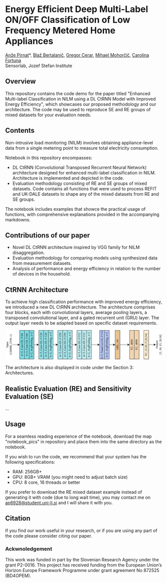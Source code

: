 # Energy Efficient Deep Multi-Label ON/OFF Classification of Low Frequency Metered Home Appliances
[Anže Pirnat](https://sensorlab.ijs.si/people/apirnat/)\*,
[Blaž Bertalanič](https://sensorlab.ijs.si/people/bbertalanic/)\,
[Gregor Cerar](https://sensorlab.ijs.si/people/gcerar/),
[Mihael Mohorčič](https://sensorlab.ijs.si/people/mmohorcic/),
[Carolina Fortuna](https://sensorlab.ijs.si/people/cfortuna/)<br>
Sensorlab, Jozef Stefan Institute

## Overview

This repository contains the code demo for the paper titled "Enhanced Multi-label Classification in NILM using a DL CtRNN Model with Improved Energy Efficiency", which showcases our proposed methodology and our architecture. The code may be used to reproduce SE and RE groups of mixed datasets for your evaluation needs.

## Contents

Non-intrusive load monitoring (NILM) involves obtaining appliance-level data from a single metering point to measure total electricity consumption. 

Notebook in this repository encompasses:
- DL CtRNN (Convolutional Transposed Recurrent Neural Network) architecture designed for enhanced multi-label classification in NILM. Architecture is implemented and depicted in the code. 
- Evaluation methodology consisting of RE and SE groups of mixed datasets. Code contains all functions that were used to process REFIT and UK-DALE datasets to shape any of the mixed datasets from RE and SE groups.

The notebook includes examples that showce the practical usage of functions, with comprehensive explanations provided in the accompanying markdowns.

## Contributions of our paper

- Novel DL CtRNN architecture inspired by VGG family for NILM disaggregation.
- Evaluation methodology for comparing models using synthesized data from measurement datasets.
- Analysis of performance and energy efficiency in relation to the number of devices in the household.

## CtRNN Architecture

To achieve high classification performance with improved energy efficiency, we introduced a new DL CtRNN architecture. The architecture comprises four blocks, each with convolutional layers, average pooling layers, a transposed convolutional layer, and a gated recurrent unit (GRU) layer. The output layer needs to be adapted based on specific dataset requirements.

![CtRNN Architecture](/notebook_pics/architecture.png)

The architecture is also displayed in code under the Section 3: Architectures. 

## Realistic Evaluation (RE) and Sensitivity Evaluation (SE) 
...



## Usage
For a seamless reading experience of the notebook, download the map "notebook_pics" in repository and place them into the same directory as the notebook.

If you wish to run the code, we recommend that your system has the following specifications:
- RAM: 256GB+
- GPU: 8GB+ VRAM (you might need to adjust batch size)
- CPU: 8 core, 16 threads or better

If you prefer to download the RE mixed dataset example instead of generating it with code (due to long wait time), you may contact me on ap6928@student.uni-lj.si and I will share it with you.

## Citation
If you find our work useful in your research, or if you are using any part of the code please consider citing our paper. 

### Ackwnoledgement
This work was funded in part by the Slovenian Research Agency under the grant P2-0016. This project has received funding from the
European Union’s Horizon Europe Framework Programme under grant agreement No 872525 (BD4OPEM).
